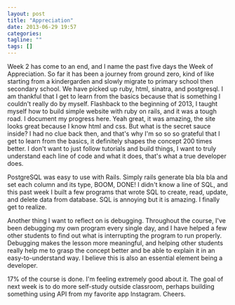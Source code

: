 ```yaml
---
layout: post
title: "Appreciation"
date: 2013-06-29 19:57
categories:
tagline: ""
tags: []
---
```


Week 2 has come to an end, and I name the past five days the Week of Appreciation. So far it has been a journey from ground zero, kind of like starting from a kindergarden and slowly migrate to primary school then secondary school. We have picked up ruby, html, sinatra, and postgresql. I am thankful that I get to learn from the basics because that is something I couldn't really do by myself. Flashback to the beginning of 2013, I taught myself how to build simple website with ruby on rails, and it was a tough road. I document my progress here. Yeah great, it was amazing, the site looks great because I know html and css. But what is the secret sauce inside? I had no clue back then, and that's why I'm so so so grateful that I get to learn from the basics, it definitely shapes the concept 200 times better. I don't want to just follow tutorials and build things, I want to truly understand each line of code and what it does, that's what a true developer does.

PostgreSQL was easy to use with Rails. Simply rails generate bla bla bla and set each column and its type, BOOM, DONE! I didn't know a line of SQL, and this past week I built a few programs that wrote SQL to create, read, update, and delete data from database. SQL is annoying but it is amazing. I finally get to realize.

Another thing I want to reflect on is debugging. Throughout the course, I've been debugging my own program every single day, and I have helped a few other students to find out what is interrupting the program to run properly. Debugging makes the lesson more meaningful, and helping other students really help me to grasp the concept better and be able to explain it in an easy-to-understand way. I believe this is also an essential element being a developer.

17% of the course is done. I'm feeling extremely good about it. The goal of next week is to do more self-study outside classroom, perhaps building something using API from my favorite app Instagram. Cheers.